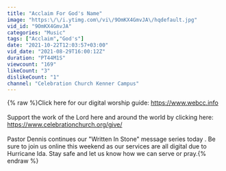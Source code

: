 ```yaml
---
title: "Acclaim For God's Name"
image: "https:\/\/i.ytimg.com\/vi\/9OmKX4GmvJA\/hqdefault.jpg"
vid_id: "9OmKX4GmvJA"
categories: "Music"
tags: ["Acclaim","God's"]
date: "2021-10-22T12:03:57+03:00"
vid_date: "2021-08-29T16:00:12Z"
duration: "PT44M1S"
viewcount: "169"
likeCount: "3"
dislikeCount: "1"
channel: "Celebration Church Kenner Campus"
---
```

{% raw %}Click here for our digital worship guide: <a rel="nofollow" target="blank" href="https://www.webcc.info​">https://www.webcc.info​</a><br /><br />Support the work of the Lord here and around the world by clicking here: <a rel="nofollow" target="blank" href="https://www.celebrationchurch.org/give/​">https://www.celebrationchurch.org/give/​</a><br /><br />Pastor Dennis continues our &quot;Written In Stone&quot; message series today . Be sure to join us online this weekend as our services are all digital due to Hurricane Ida. Stay safe and let us know how we can serve or pray.{% endraw %}
